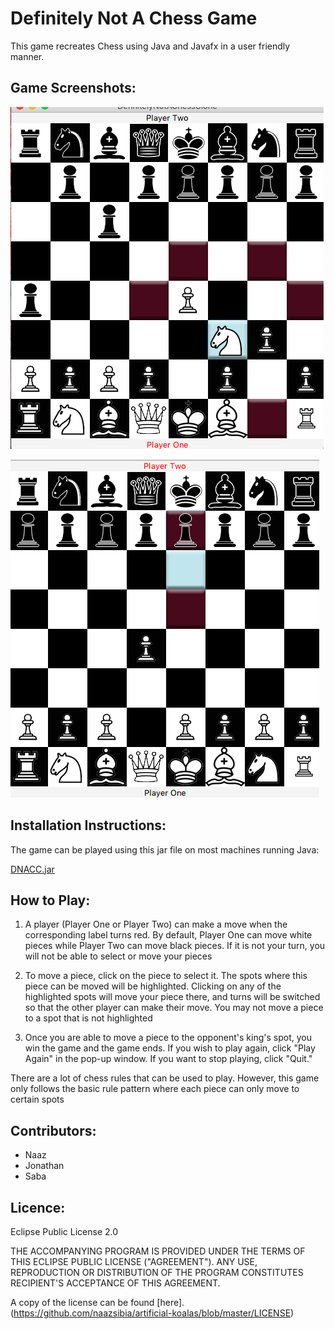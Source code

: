 # Definitely Not A Chess Game  

This game recreates Chess using Java and Javafx in a user friendly manner. 


## Game Screenshots:

![ScreenShot](https://github.com/naazsibia/artificial-koalas/blob/master/ScreenShot1.png?raw=true "Screenshot 1")

![ScreenShot](https://github.com/naazsibia/artificial-koalas/blob/master/ScreenShot2.png?raw=true "Screenshot 2")

## Installation Instructions:

The game can be played using this jar file on most machines running Java:

[DNACC.jar](https://github.com/naazsibia/artificial-koalas/raw/e1b43ff364dd17e00dcddc635aee9af231d049a6/DNACC.jar)

## How to Play:

1. A player (Player One or Player Two) can make a move when the corresponding label turns red. By default, 
Player One can move white pieces while Player Two can move black pieces. If it is not your turn, you will
not be able to select or move your pieces

2. To move a piece, click on the piece to select it. The spots where this piece can be moved will be highlighted.
Clicking on any of the highlighted spots will move your piece there, and turns will be switched so that the other 
player can make their move. You may not move a piece to a spot that is not highlighted

3. Once you are able to move a piece to the opponent's king's spot, you win the game and the game ends. If you
wish to play again, click "Play Again" in the pop-up window. If you want to stop playing, click "Quit."

There are a lot of chess rules that can be used to play. However, this game only follows the basic rule pattern
where each piece can only move to certain spots


## Contributors: 
- Naaz
- Jonathan 
- Saba

## Licence: 

Eclipse Public License 2.0

THE ACCOMPANYING PROGRAM IS PROVIDED UNDER THE TERMS OF THIS ECLIPSE
PUBLIC LICENSE ("AGREEMENT"). ANY USE, REPRODUCTION OR DISTRIBUTION
OF THE PROGRAM CONSTITUTES RECIPIENT'S ACCEPTANCE OF THIS AGREEMENT.

A copy of the license can be found [here].(https://github.com/naazsibia/artificial-koalas/blob/master/LICENSE)



